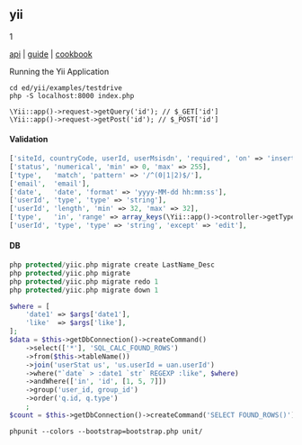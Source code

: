 yii
-
1

[api](http://www.yiiframework.com/doc/api/1.1/CApcCache)
|
[guide](http://yiiframework.ru/doc/guide/en/index)
|
[cookbook](http://yiiframework.ru/doc/cookbook/ru/index)

Running the Yii Application
````
cd ed/yii/examples/testdrive
php -S localhost:8000 index.php
````

````
\Yii::app()->request->getQuery('id'); // $_GET['id']
\Yii::app()->request->getPost('id'); // $_POST['id']
````

#### Validation
````php
['siteId, countryCode, userId, userMsisdn', 'required', 'on' => 'insert'],
['status', 'numerical', 'min' => 0, 'max' => 255],
['type',   'match', 'pattern' => '/^(0|1|2)$/'],
['email',  'email'],
['date',   'date', 'format' => 'yyyy-MM-dd hh:mm:ss'],
['userId', 'type', 'type' => 'string'],
['userId', 'length', 'min' => 32, 'max' => 32],
['type',   'in', 'range' => array_keys(\Yii::app()->controller->getTypes())],
['userId', 'type', 'type' => 'string', 'except' => 'edit'],
````

#### DB
````php
php protected/yiic.php migrate create LastName_Desc
php protected/yiic.php migrate
php protected/yiic.php migrate redo 1
php protected/yiic.php migrate down 1

$where = [
    'date1' => $args['date1'],
    'like'  => $args['like'],
];
$data = $this->getDbConnection()->createCommand()
    ->select(['*'], 'SQL_CALC_FOUND_ROWS')
    ->from($this->tableName())
    ->join('userStat us', 'us.userId = uan.userId')
    ->where("`date` > :date1 `str` REGEXP :like", $where)
    ->andWhere(['in', 'id', [1, 5, 7]])
    ->group('user_id, group_id')
    ->order('q.id, q.type')
    ;
$count = $this->getDbConnection()->createCommand('SELECT FOUND_ROWS()')->queryScalar();
````

````
phpunit --colors --bootstrap=bootstrap.php unit/
````
